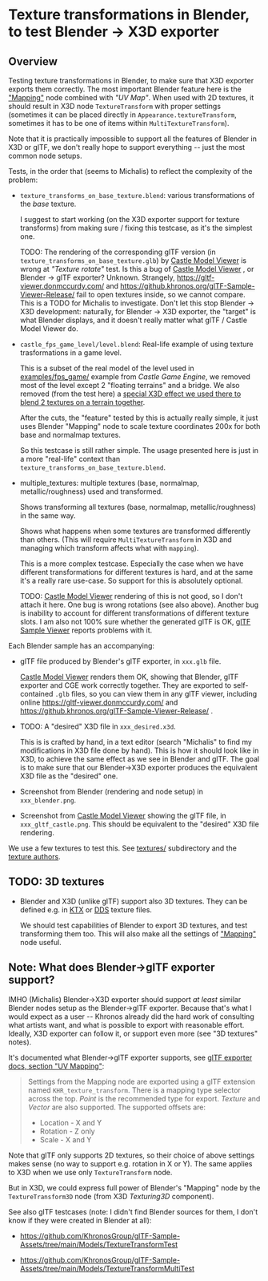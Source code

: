 # Texture transformations in Blender, to test Blender -> X3D exporter

## Overview

Testing texture transformations in Blender, to make sure that X3D exporter exports them correctly. The most important Blender feature here is the ["Mapping"](https://docs.blender.org/manual/en/latest/render/shader_nodes/vector/mapping.html) node combined with _"UV Map"_. When used with 2D textures, it should result in X3D node `TextureTransform` with proper settings (sometimes it can be placed directly in `Appearance.textureTransform`, sometimes it has to be one of items within `MultiTextureTransform`).

Note that it is practically impossible to support all the features of Blender in X3D or glTF, we don't really hope to support everything -- just the most common node setups.

Tests, in the order that (seems to Michalis) to reflect the complexity of the problem:

- `texture_transforms_on_base_texture.blend`: various transformations of the _base_ texture.

    I suggest to start working (on the X3D exporter support for texture transforms) from making sure / fixing this testcase, as it's the simplest one.

    TODO: The rendering of the corresponding glTF version (in `texture_transforms_on_base_texture.glb`) by [Castle Model Viewer](https://castle-engine.io/castle-model-viewer) is wrong at _"Texture rotate"_ test. Is this a bug of [Castle Model Viewer](https://castle-engine.io/castle-model-viewer) , or Blender -> glTF exporter? Unknown. Strangely, https://gltf-viewer.donmccurdy.com/ and https://github.khronos.org/glTF-Sample-Viewer-Release/ fail to open textures inside, so we cannot compare. This is a TODO for Michalis to investigate. Don't let this stop Blender -> X3D development: naturally, for Blender -> X3D exporter, the "target" is what Blender displays, and it doesn't really matter what glTF / Castle Model Viewer do.

- `castle_fps_game_level/level.blend`: Real-life example of using texture trasformations in a game level.

    This is a subset of the real model of the level used in [examples/fps_game/](https://github.com/castle-engine/castle-engine/tree/master/examples/fps_game) example from _Castle Game Engine_, we removed most of the level except 2 "floating terrains" and a bridge. We also removed (from the test here) a [special X3D effect we used there to blend 2 textures on a terrain together](https://github.com/castle-engine/castle-engine/blob/master/examples/fps_game/data/level/terrain_multi_texture.x3dv).

    After the cuts, the "feature" tested by this is actually really simple, it just uses Blender "Mapping" node to scale texture coordinates 200x for both base and normalmap textures.

    So this testcase is still rather simple. The usage presented here is just in a more "real-life" context than `texture_transforms_on_base_texture.blend`.

- multiple_textures: multiple textures (base, normalmap, metallic/roughness) used and transformed.

    Shows transforming all textures  (base, normalmap, metallic/roughness) in the same way.

    Shows what happens when some textures are transformed differently than others. (This will require `MultiTextureTransform` in X3D and managing which transform affects what with `mapping`).

    This is a more complex testcase. Especially the case when we have different transformations for different textures is hard, and at the same it's a really rare use-case. So support for this is absolutely optional.

    TODO: [Castle Model Viewer](https://castle-engine.io/castle-model-viewer) rendering of this is not good, so I don't attach it here. One bug is wrong rotations (see also above). Another bug is inability to account for different transformations of different texture slots. I am also not 100% sure whether the generated glTF is OK, [glTF Sample Viewer](https://github.khronos.org/glTF-Sample-Viewer-Release/) reports problems with it.

Each Blender sample has an accompanying:

- glTF file produced by Blender's glTF exporter, in `xxx.glb` file.

    [Castle Model Viewer](https://castle-engine.io/castle-model-viewer) renders them OK, showing that Blender, glTF exporter and CGE work correctly together. They are exported to self-contained `.glb` files, so you can view them in any glTF viewer, including online https://gltf-viewer.donmccurdy.com/ and https://github.khronos.org/glTF-Sample-Viewer-Release/ .

- TODO: A "desired" X3D file in `xxx_desired.x3d`.

    This is is crafted by hand, in a text editor (search "Michalis" to find my modifications in X3D file done by hand). This is how it should look like in X3D, to achieve the same effect as we see in Blender and glTF. The goal is to make sure that our Blender->X3D exporter produces the equivalent X3D file as the "desired" one.

- Screenshot from Blender (rendering and node setup) in `xxx_blender.png`.

- Screenshot from [Castle Model Viewer](https://castle-engine.io/castle-model-viewer) showing the glTF file, in `xxx_gltf_castle.png`. This should be equivalent to the "desired" X3D file rendering.

We use a few textures to test this. See [textures/](textures/) subdirectory and the [texture authors](textures/AUTHORS.md).

## TODO: 3D textures

- Blender and X3D (unlike glTF) support also 3D textures. They can be defined e.g. in [KTX](https://castle-engine.io/ktx) or [DDS](https://castle-engine.io/dds) texture files.

    We should test capabilities of Blender to export 3D textures, and test transforming them too. This will also make all the settings of ["Mapping"](https://docs.blender.org/manual/en/latest/render/shader_nodes/vector/mapping.html) node useful.

## Note: What does Blender->glTF exporter support?

IMHO (Michalis) Blender->X3D exporter should support _at least_ similar Blender nodes setup as the Blender->glTF exporter. Because that's what I would expect as a user -- Khronos already did the hard work of consulting what artists want, and what is possible to export with reasonable effort. Ideally, X3D exporter can follow it, or support even more (see "3D textures" notes).

It's documented what Blender->glTF exporter supports, see [glTF exporter docs, section "UV Mapping"](https://docs.blender.org/manual/en/dev/addons/import_export/scene_gltf2.html#uv-mapping):

> Settings from the Mapping node are exported using a glTF extension named `KHR_texture_transform`. There is a mapping type selector across the top. _Point_ is the recommended type for export. _Texture_ and _Vector_ are also supported. The supported offsets are:
>
> - Location - X and Y
> - Rotation - Z only
> - Scale - X and Y

Note that glTF only supports 2D textures, so their choice of above settings makes sense (no way to support e.g. rotation in X or Y). The same applies to X3D when we use only `TextureTransform` node.

But in X3D, we could express full power of Blender's "Mapping" node by the `TextureTransform3D` node (from X3D _Texturing3D_ component).

See also glTF testcases (note: I didn't find Blender sources for them, I don't know if they were created in Blender at all):

- https://github.com/KhronosGroup/glTF-Sample-Assets/tree/main/Models/TextureTransformTest

- https://github.com/KhronosGroup/glTF-Sample-Assets/tree/main/Models/TextureTransformMultiTest
